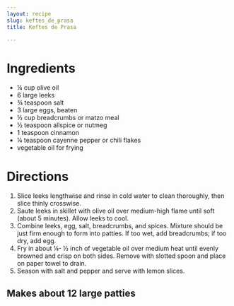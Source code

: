 ```yaml
---
layout: recipe
slug: keftes_de_prasa
title: Keftes de Prasa

---
```


# Ingredients 

- ¼ cup olive oil
- 6 large leeks
- ¾ teaspoon salt
- 3 large eggs, beaten
- ½ cup breadcrumbs or matzo meal
- ½ teaspoon allspice or nutmeg
- 1 teaspoon cinnamon
- ¼ teaspoon cayenne pepper or chili flakes
- vegetable oil for frying

# Directions 

1. Slice leeks lengthwise and rinse in cold water to clean thoroughly, then slice thinly crosswise. 
2. Saute leeks in skillet with olive oil over medium-high flame until soft (about 5 minutes). Allow leeks to cool.  
3. Combine leeks, egg, salt, breadcrumbs, and spices. Mixture should be just firm enough to form into patties. If too wet, add breadcrumbs; if too dry, add egg. 
4. Fry in about ¼- ½ inch of vegetable oil over medium heat until evenly browned and crisp on both sides. Remove with slotted spoon and place on paper towel to drain. 
5. Season with salt and pepper and serve with lemon slices. 

## Makes about 12 large patties